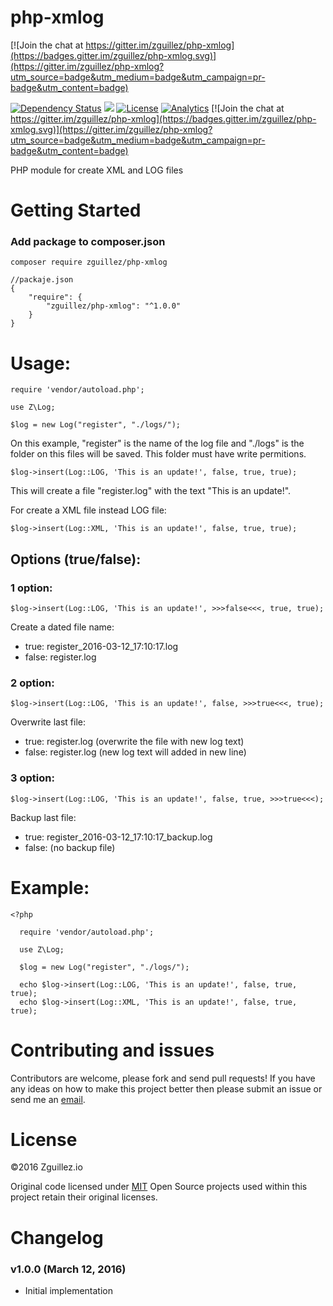 # php-xmlog

[![Join the chat at https://gitter.im/zguillez/php-xmlog](https://badges.gitter.im/zguillez/php-xmlog.svg)](https://gitter.im/zguillez/php-xmlog?utm_source=badge&utm_medium=badge&utm_campaign=pr-badge&utm_content=badge)

[![Dependency Status](https://gemnasium.com/zguillez/php-xmlog.svg)](https://gemnasium.com/zguillez/php-xmlog)
![](https://reposs.herokuapp.com/?path=zguillez/php-xmlog)
[![License](http://img.shields.io/:license-mit-blue.svg)](http://doge.mit-license.org)
[![Analytics](https://ga-beacon.appspot.com/UA-1125217-30/zguillez/php-xmlog?pixel)](https://github.com/igrigorik/ga-beacon)
[![Join the chat at https://gitter.im/zguillez/php-xmlog](https://badges.gitter.im/zguillez/php-xmlog.svg)](https://gitter.im/zguillez/php-xmlog?utm_source=badge&utm_medium=badge&utm_campaign=pr-badge&utm_content=badge)

PHP module for create XML and LOG files


# Getting Started

### Add package to composer.json

`composer require zguillez/php-xmlog`

	//packaje.json
	{
        "require": {
            "zguillez/php-xmlog": "^1.0.0"
        }
    }

# Usage:

	require 'vendor/autoload.php';

    use Z\Log;
      
    $log = new Log("register", "./logs/");
    
On this example, "register" is the name of the log file and "./logs" is the folder on this files will be saved. This folder must have write permitions.

	$log->insert(Log::LOG, 'This is an update!', false, true, true);
    
This will create a file "register.log" with the text "This is an update!".

For create a XML file instead LOG file:

	$log->insert(Log::XML, 'This is an update!', false, true, true);

## Options (true/false):

### 1 option:

`$log->insert(Log::LOG, 'This is an update!', >>>false<<<, true, true);`

Create a dated file name:

* true: register_2016-03-12_17:10:17.log
* false: register.log

### 2 option:

`$log->insert(Log::LOG, 'This is an update!', false, >>>true<<<, true);`

Overwrite last file:

* true: register.log (overwrite the file with new log text)
* false: register.log (new log text will added in new line)

### 3 option:

`$log->insert(Log::LOG, 'This is an update!', false, true, >>>true<<<);`

Backup last file:

* true: register_2016-03-12_17:10:17_backup.log
* false: (no backup file)

# Example:

	<?php

      require 'vendor/autoload.php';

      use Z\Log;

      $log = new Log("register", "./logs/");

      echo $log->insert(Log::LOG, 'This is an update!', false, true, true);
      echo $log->insert(Log::XML, 'This is an update!', false, true, true);


# Contributing and issues

Contributors are welcome, please fork and send pull requests! If you have any ideas on how to make this project better then please submit an issue or send me an [email](mailto:mail@zguillez.io).

# License

©2016 Zguillez.io

Original code licensed under [MIT](https://en.wikipedia.org/wiki/MIT_License) Open Source projects used within this project retain their original licenses.

# Changelog

### v1.0.0 (March 12, 2016) 

* Initial implementation
